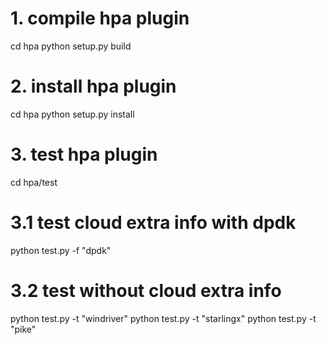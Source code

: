 # 1. compile hpa plugin
cd hpa
python setup.py build

# 2. install hpa plugin
cd hpa
python setup.py install

# 3. test hpa plugin
cd hpa/test
# 3.1 test cloud extra info with dpdk
python test.py -f "dpdk"
# 3.2 test without cloud extra info
python test.py -t "windriver"
python test.py -t "starlingx"
python test.py -t "pike"
